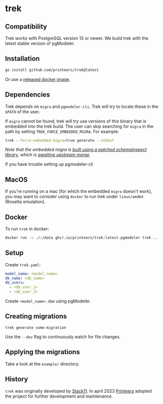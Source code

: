 # trek

## Compatibility

Trek works with PostgreSQL version 13 or newer. We build trek with the latest stable version of pgModeler.

## Installation

```bash
go install github.com/printeers/trek@latest
```

Or use a [released docker image](https://github.com/printeers/trek/pkgs/container/trek).

## Dependencies

Trek depends on `migra` and `pgmodeler-cli`. Trek will try to locate these in the `$PATH` of the user.

If `migra` cannot be found, trek will try use versions of this binary that is embedded into the trek build. The user can skip searching for `migra` in the path by setting `TREK_FORCE_EMBEDDED_MIGRA`. For example:

```bash
trek --force-embedded-migra=true generate --stdout
```

_Note that the embedded migra is [built using a patched schemainspect library](internal/embedded/migra/build-migra.Dockerfile), which is [awaiting upstream merge](https://github.com/djrobstep/schemainspect/pull/67)._

If you have trouble setting up pgmodeler-cli

## MacOS

If you're running on a mac (for which the embedded `migra` doesn't work), you may want to consider using `docker` to run trek under `linux/amd64` (Rosetta emulation).

## Docker

To run `trek` in docker:

```bash
docker run -v ./:/data ghcr.io/printeers/trek:latest-pgmodeler trek ...
```

## Setup

Create `trek.yaml`:

```yaml
model_name: <model_name>
db_name: <db_name>
db_users:
  - <db_user_1>
  - <db_user_2>
```

Create `<model_name>.dbm` using pgModeler.

## Creating migrations

`trek generate some-migration`

Use the `--dev` flag to continuously watch for file changes.

## Applying the migrations

Take a look at the `example/` directory.

## History

`trek` was originally developed by [Stack11](https://github.com/stack11). In april 2023 [Printeers](https://printeers.com) adopted the project for further development and maintenance.
